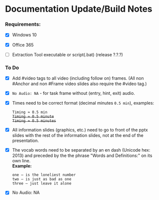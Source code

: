 # Documentation Update/Build Notes

### Requirements:

- [x] Windows 10
- [x] Office 365
- [ ] Extraction Tool executable or script(.bat) (release ?.?.?)


### To Do

- [x] Add #video tags to all video (including follow on) frames. (All non #Anchor and non #Frame video slides also require the #video tag.)
- [x] `No Audio: NA` - for task frame without (entry, hint, exit) audio.
- [x] Times need to be correct format (decimal minutes `0.5 min`), examples:

	`Timing ≈ 0.5 min`  
	~~`Timing ≈ 0.5 minute`~~  
	~~`Timing ≈ 0.5 minutes`~~

- [x] All information slides (graphics, etc.) need to go to front of the pptx slides with the rest of the information slides, not at the end of the presentation.
- [x] The vocab words need to be separated by an en dash (Unicode hex: 2013) and preceded by the the phrase "Words and Definitions:" on its own line.  
**Example:**
	```
	one – is the loneliest number
	two – is just as bad as one
	three – just leave it alone
	```

- [x] No Audio: NA